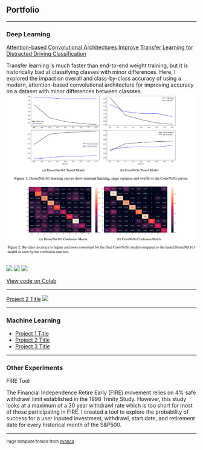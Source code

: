 ## Portfolio

---

### Deep Learning

[Attention-based Convolutional Architectures Improve Transfer Learning for
Distracted Driving Classification](/pdf/CS_7643_DDClassification.pdf)

Transfer learning is much faster than end-to-end weight training, but it is historically bad at classifying classes with minor differences. Here, I explored the impact on overall and class-by-class accuracy of using a modern, attention-based convolutional architecture for improving accuracy on a dataset with minor differences between classses.
<img src="images/Results_DD_imgs.png?raw=true"/>

[![](https://img.shields.io/badge/Python-white?logo=Python)](#) [![](https://img.shields.io/badge/Colab-white?logo=Colab)](#) [![](https://img.shields.io/badge/PyTorch-white?logo=pytorch)](#)

[View code on Colab](https://colab.research.google.com/drive/1pQIjwe614fBJEDSYLF0s3MhE7GBIp4ZY?usp=sharing)

---
[Project 2 Title](/pdf/sample_presentation.pdf)
<img src="images/dummy_thumbnail.jpg?raw=true"/>

---

### Machine Learning

- [Project 1 Title](http://example.com/)
- [Project 2 Title](http://example.com/)
- [Project 3 Title](http://example.com/)

---

### Other Experiments

FIRE Tool

The Financial Independence Retire Early (FIRE) movement relies on 4% safe withdrawl limit established in the 1998 Trinity Study. However, this study looks at a maximum of a 30 year withdrawl rate which is too short for most of those participating in FIRE. I created a tool to explore the probability of success for a user inputed investment, withdrawl, start date, and retirement date for every historical month of the S&P500.



---
<p style="font-size:11px">Page template forked from <a href="https://github.com/evanca/quick-portfolio">evanca</a></p>
<!-- Remove above link if you don't want to attibute -->
